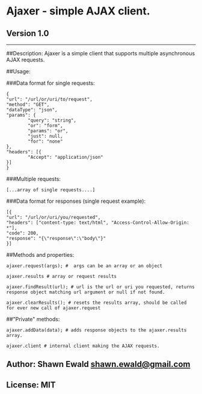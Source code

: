 Ajaxer - simple AJAX client.
===============
Version 1.0
---------------
***

##Description:
Ajaxer is a simple client that supports multiple asynchronous AJAX requests.

##Usage:

###Data format for single requests:

    {
	"url": "/url/or/uri/to/request",
	"method": "GET",
	"dataType": "json",
	"params": {
            "query": "string",
            "or": "form",
            "params": "or",
            "just": null,
            "for": "none"
	},
	"headers": [{
            "Accept": "application/json"
	}]
    }

###Multiple requests:

    [...array of single requests....]

###Data format for responses (single request example):

    [{
	"url": "/url/or/uri/you/requested",
	"headers": ["content-type: text/html", "Access-Control-Allow-Origin: *"],
	"code": 200,
	"response": "{\"response\":\"body\"}"
    }]

##Methods and properties:

    ajaxer.request(args); #  args can be an array or an object
    
    ajaxer.results # array or request results
    
    ajaxer.findResult(url); # url is the url or uri you requested, returns response object matching url argument or null if not found.
    
    ajaxer.clearResults(); # resets the results array, should be called for ever new call of ajaxer.request

##"Private" methods:

    ajaxer.addData(data); # adds response objects to the ajaxer.results array.

    ajaxer.client # internal client making the AJAX requests.

## Author: Shawn Ewald <shawn.ewald@gmail.com>
## License: MIT

    

